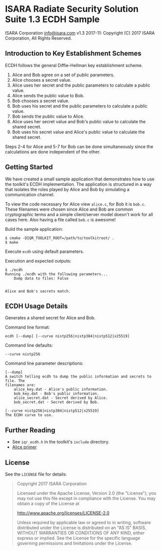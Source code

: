 # ISARA Radiate Security Solution Suite 1.3 ECDH Sample
ISARA Corporation <info@isara.com>
v1.3 2017-11: Copyright (C) 2017 ISARA Corporation, All Rights Reserved.

## Introduction to Key Establishment Schemes

ECDH follows the general Diffie-Hellman key establishment scheme.

1.  Alice and Bob agree on a set of public parameters.
2.  Alice chooses a secret value.
3.  Alice uses her secret and the public parameters to calculate a public value.
4.  Alice sends the public value to Bob.
5.  Bob chooses a secret value.
6.  Bob uses his secret and the public parameters to calculate a public value.
7.  Bob sends the public value to Alice.
8.  Alice uses her secret value and Bob's public value to calculate the shared
    secret.
9.  Bob uses his secret value and Alice's public value to calculate the shared
    secret.

Steps 2-4 for Alice and 5-7 for Bob can be done simultaneously since the
calculations are done independent of the other.

## Getting Started

We have created a small sample application that demonstrates how to use the
toolkit's ECDH implementation. The application is structured in a way that
isolates the roles played by Alice and Bob by simulating a communication
channel.

To view the code necessary for Alice view `alice.c`, for Bob it is `bob.c`.
These filenames were chosen since Alice and Bob are common cryptographic terms
and a simple client/server model doesn't work for all cases here. Also having a
file called `bob.c` is awesome!

Build the sample application:

```
$ cmake -DIQR_TOOLKIT_ROOT=/path/to/toolkitroot/ .
$ make
```

Execute `ecdh` using default parameters.

Execution and expected outputs:

```
$ ./ecdh
Running ./ecdh with the following parameters...
    Dump data to files: False


Alice and Bob's secrets match.
```

## ECDH Usage Details

Generates a shared secret for Alice and Bob.

Command line format:

```
ecdh [--dump] [--curve nistp256|nistp384|nistp512|x25519]
```

Command line defaults:

```
--curve nistp256
```

Command line parameter descriptions:

```
[--dump]
A switch telling ecdh to dump the public information and secrets to file. The
filenames are:
    alice_key.dat - Alice's public information.
    bob_key.dat - Bob's public information.
    alice_secret.dat - Secret derived by Alice.
    bob_secret.dat - Secret derived by Bob.

[--curve nistp256|nistp384|nistp512|x25519]
The ECDH curve to use.
```

## Further Reading

* See `iqr_ecdh.h` in the toolkit's `include` directory.
* [Alice primer](http://www.gutenberg.org/ebooks/11.txt.utf-8)

## License

See the `LICENSE` file for details:

> Copyright 2017 ISARA Corporation
> 
> Licensed under the Apache License, Version 2.0 (the "License");
> you may not use this file except in compliance with the License.
> You may obtain a copy of the License at
> 
> http://www.apache.org/licenses/LICENSE-2.0
> 
> Unless required by applicable law or agreed to in writing, software
> distributed under the License is distributed on an "AS IS" BASIS,
> WITHOUT WARRANTIES OR CONDITIONS OF ANY KIND, either express or implied.
> See the License for the specific language governing permissions and
> limitations under the License.
